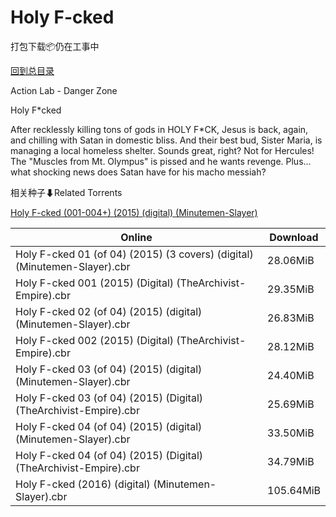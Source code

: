 # Holy F-cked

打包下载📦仍在工事中

[回到总目录](/Catalogs.md)

Action Lab - Danger Zone

Holy F*cked

After recklessly killing tons of gods in HOLY F*CK, Jesus is back, again, and chilling with Satan in domestic bliss. And their best bud, Sister Maria, is managing a local homeless shelter.  Sounds great, right? Not for Hercules! The "Muscles from Mt. Olympus" is pissed and he wants revenge.  Plus... what shocking news does Satan have for his macho messiah?





相关种子⬇Related Torrents

[Holy F-cked (001-004+) (2015) (digital) (Minutemen-Slayer)](https://github.com/alicewish/markdown/blob/master/torrent/Holy-F-cked--001-004----2015---digital---Minutemen-Slayer.md)

Online | Download
--- | ---
Holy F-cked 01 (of 04) (2015) (3 covers) (digital) (Minutemen-Slayer).cbr | 28.06MiB
Holy F-cked 001 (2015) (Digital) (TheArchivist-Empire).cbr | 29.35MiB
Holy F-cked 02 (of 04) (2015) (digital) (Minutemen-Slayer).cbr | 26.83MiB
Holy F-cked 002 (2015) (Digital) (TheArchivist-Empire).cbr | 28.12MiB
Holy F-cked 03 (of 04) (2015) (digital) (Minutemen-Slayer).cbr | 24.40MiB
Holy F-cked 03 (of 04) (2015) (Digital) (TheArchivist-Empire).cbr | 25.69MiB
Holy F-cked 04 (of 04) (2015) (digital) (Minutemen-Slayer).cbr | 33.50MiB
Holy F-cked 04 (of 04) (2015) (Digital) (TheArchivist-Empire).cbr | 34.79MiB
Holy F-cked (2016) (digital) (Minutemen-Slayer).cbr | 105.64MiB